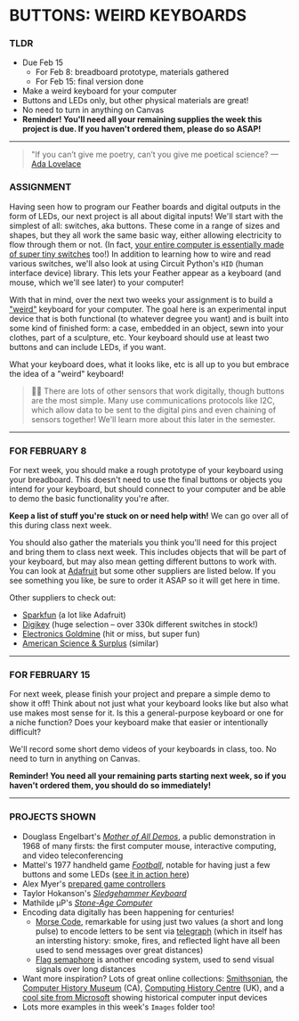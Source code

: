 # BUTTONS: WEIRD KEYBOARDS

### TLDR  
* Due Feb 15  
  * For Feb 8: breadboard prototype, materials gathered  
  * For Feb 15: final version done  
* Make a weird keyboard for your computer  
* Buttons and LEDs only, but other physical materials are great!  
* No need to turn in anything on Canvas  
* **Reminder! You'll need all your remaining supplies the week this project is due. If you haven't ordered them, please do so ASAP!**  

***

> "If you can’t give me poetry, can’t you give me poetical science? — [Ada Lovelace](https://en.wikipedia.org/wiki/Ada_Lovelace)  

### ASSIGNMENT  
Having seen how to program our Feather boards and digital outputs in the form of LEDs, our next project is all about digital inputs! We'll start with the simplest of all: switches, aka buttons. These come in a range of sizes and shapes, but they all work the same basic way, either allowing electricity to flow through them or not. (In fact, [your entire computer is essentially made of super tiny switches](https://www.youtube.com/watch?v=k1hJoalcK68) too!) In addition to learning how to wire and read various switches, we'll also look at using Circuit Python's `HID` (human interface device) library. This lets your Feather appear as a keyboard (and mouse, which we'll see later) to your computer!

With that in mind, over the next two weeks your assignment is to build a ["weird"](https://www.google.com/search?channel=nus5&client=firefox-b-1-d&q=weird) keyboard for your computer. The goal here is an experimental input device that is both functional (to whatever degree you want) and is built into some kind of finished form: a case, embedded in an object, sewn into your clothes, part of a sculpture, etc. Your keyboard should use at least two buttons and can include LEDs, if you want.

What your keyboard does, what it looks like, etc is all up to you but embrace the idea of a "weird" keyboard!

> 🙋‍♀️ There are lots of other sensors that work digitally, though buttons are the most simple. Many use communications protocols like I2C, which allow data to be sent to the digital pins and even chaining of sensors together! We'll learn more about this later in the semester.

***

### FOR FEBRUARY 8  
For next week, you should make a rough prototype of your keyboard using your breadboard. This doesn't need to use the final buttons or objects you intend for your keyboard, but should connect to your computer and be able to demo the basic functionality you're after. 

**Keep a list of stuff you're stuck on or need help with!** We can go over all of this during class next week.

You should also gather the materials you think you'll need for this project and bring them to class next week. This includes objects that will be part of your keyboard, but may also mean getting different buttons to work with. You can look at [Adafruit](https://www.adafruit.com/category/235) but some other suppliers are listed below. If you see something you like, be sure to order it ASAP so it will get here in time.

Other suppliers to check out:  

* [Sparkfun](https://www.sparkfun.com/categories/145) (a lot like Adafruit)  
* [Digikey](https://www.digikey.com/en/products/category/switches/15) (huge selection – over 330k different switches in stock!)  
* [Electronics Goldmine](https://www.goldmine-elec-products.com/) (hit or miss, but super fun)  
* [American Science & Surplus](https://www.sciplus.com/) (similar)

***

### FOR FEBRUARY 15  
For next week, please finish your project and prepare a simple demo to show it off! Think about not just what your keyboard looks like but also what use makes most sense for it. Is this a general-purpose keyboard or one for a niche function? Does your keyboard make that easier or intentionally difficult?

We'll record some short demo videos of your keyboards in class, too. No need to turn in anything on Canvas.

**Reminder! You need all your remaining parts starting next week, so if you haven't ordered them, you should do so immediately!**

***

### PROJECTS SHOWN    
* Douglass Engelbart's [*Mother of All Demos*](https://www.youtube.com/watch?v=M5PgQS3ZBWA), a public demonstration in 1968 of many firsts: the first computer mouse, interactive computing, and video teleconferencing  
* Mattel's 1977 handheld game [*Football*](http://www.handheldmuseum.com/Mattel/FB.htm), notable for having just a few buttons and some LEDs ([see it in action here](https://www.youtube.com/watch?v=EQ5TVoVD5Ss))  
* Alex Myer's [prepared game controllers](http://www.alexmyers.info/pages/prepcont/index.html)  
* Taylor Hokanson's [*Sledgehammer Keyboard*](https://taylorhokanson.com/2019/09/19/sledgehammer-keyboard/)  
* Mathilde μP's [*Stone-Age Computer*](https://oertijd.home.xs4all.nl/st-age/photo.htm)  
* Encoding data digitally has been happening for centuries!  
  * [Morse Code](https://en.wikipedia.org/wiki/Morse_code), remarkable for using just two values (a short and long pulse) to encode letters to be sent via [telegraph](https://en.wikipedia.org/wiki/Telegraphy) (which in itself has an intersting history: smoke, fires, and reflected light have all been used to send messages over great distances)  
  * [Flag semaphore](https://en.wikipedia.org/wiki/Flag_semaphore) is another encoding system, used to send visual signals over long distances  
* Want more inspiration? Lots of great online collections: [Smithsonian](https://www.si.edu/search/collection-images?edan_local=&edan_q=computer%2Bkeyboard&), the [Computer History Museum](https://www.computerhistory.org/collections/search/?s=keyboard&f=physicalobject) (CA), [Computing History Centre](http://www.computinghistory.org.uk/pages/49753/site-search/?q=keyboard&area[0]=item&section[0][0]=Browse%20Our%20Collection&section[1][0]=Peripherals) (UK), and a [cool site from Microsoft](https://www.microsoft.com/buxtoncollection/browse.aspx?from=http%3A%2F%2Fresearch.microsoft.com%2Fen-us%2Fum%2Fpeople%2Fbibuxton%2Fbuxtoncollection%2Fbrowse.aspx) showing historical computer input devices 
* Lots more examples in this week's `Images` folder too!  

